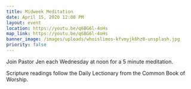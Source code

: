 ```yaml
---
title: Midweek Meditation
date: April 15, 2020 12:00 PM
layout: event
location: https://youtu.be/q6BG6l-4oHs
map_link: https://youtu.be/q6BG6l-4oHs
banner_image: /images/uploads/whoislimos-kfvmyjk6hz8-unsplash.jpg
priority: false
---
```

Join Pastor Jen each Wednesday at noon for a 5 minute meditation.

Scripture readings follow the Daily Lectionary from the Common Book of Worship.